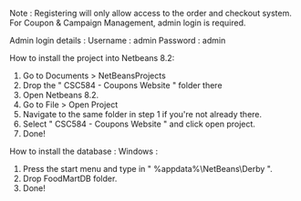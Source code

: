 Note : Registering will only allow access to the order and checkout system. For Coupon & Campaign Management, admin login is required.

Admin login details :
Username : admin
Password : admin

How to install the project into Netbeans 8.2:
1. Go to Documents > NetBeansProjects
2. Drop the " CSC584 - Coupons Website " folder there
3. Open Netbeans 8.2.
4. Go to File > Open Project
5. Navigate to the same folder in step 1 if you're not already there.
6. Select " CSC584 - Coupons Website " and click open project.
7. Done!

How to install the database :
Windows :
1. Press the start menu and type in " %appdata%\NetBeans\Derby ".
2. Drop FoodMartDB folder.
3. Done!
